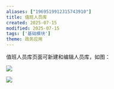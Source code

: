 ```yaml
---
aliases: ["1969519912315743910"]
title: 值班人员库
created: 2025-07-15
modified: 2025-07-15
tags: ['基础模块']
theme: 政务应用
---
```


值班人员库页面可新建和编辑人员库，如图：

![](40eff341b556db2dce6b34ccdc32067d.jpg)

![](24296148f4191678bd7d0f4522e9383a.jpg)